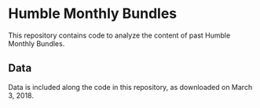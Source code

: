 # Humble Monthly Bundles

This repository contains code to analyze the content of past Humble Monthly Bundles.

## Data ##

Data is included along the code in this repository, as downloaded on March 3, 2018.

